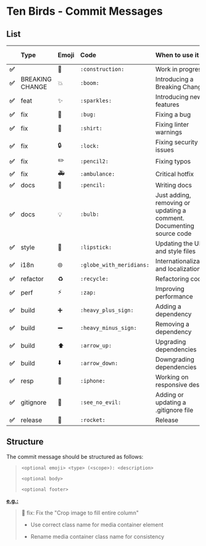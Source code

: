 # Ten Birds - Commit Messages



## List


|                        | Type            | Emoji                  | Code                     | When to use it                                               | Semantic versioning |
| ---------------------- | :-------------- | :--------------------- | :----------------------- | :----------------------------------------------------------- | ------------------- |
| **:white_check_mark:** |                 | :construction:         | `:construction:`         | Work in progress.                                            |                     |
| **:white_check_mark:** | BREAKING CHANGE | :boom:                 | `:boom:`                 | Introducing a Breaking Change                                | major               |
| **:white_check_mark:** | feat            | :sparkles:             | `:sparkles:`             | Introducing new features                                     | minor               |
| **:white_check_mark:** | fix             | :bug:                  | `:bug:`                  | Fixing a bug                                                 | patch               |
| **:white_check_mark:** | fix             | :shirt:                | `:shirt:`                | Fixing linter warnings                                       | patch               |
| **:white_check_mark:** | fix             | :lock:                 | `:lock:`                 | Fixing security issues                                       | patch               |
| **:white_check_mark:** | fix             | :pencil2:              | `:pencil2:`              | Fixing typos                                                 | patch               |
| **:white_check_mark:** | fix             | :ambulance:            | `:ambulance:`            | Critical hotfix                                              | patch               |
| **:white_check_mark:** | docs            | :pencil:               | `:pencil:`               | Writing docs                                                 |                     |
| **:white_check_mark:** | docs            | :bulb:                 | `:bulb:`                 | Just adding, removing or updating a comment.<br />Documenting source code |                     |
| **:white_check_mark:** | style           | :lipstick:             | `:lipstick:`             | Updating the UI and style files                              | patch               |
| **:white_check_mark:** | i18n            | :globe_with_meridians: | `:globe_with_meridians:` | Internationalization and localization                        | patch               |
| **:white_check_mark:** | refactor        | :recycle:              | `:recycle:`              | Refactoring code                                             |                     |
| **:white_check_mark:** | perf            | :zap:                  | `:zap:`                  | Improving performance                                        |                     |
| **:white_check_mark:** | build           | :heavy_plus_sign:      | `:heavy_plus_sign:`      | Adding a dependency                                          |                     |
| **:white_check_mark:** | build           | **:heavy_minus_sign:** | `:heavy_minus_sign:`     | Removing a dependency                                        |                     |
| **:white_check_mark:** | build           | :arrow_up:             | `:arrow_up:`             | Upgrading dependencies                                       |                     |
| **:white_check_mark:** | build           | :arrow_down:           | `:arrow_down:`           | Downgrading dependencies                                     |                     |
| **:white_check_mark:** | resp            | :iphone:               | `:iphone:`               | Working on responsive design                                 | patch               |
| **:white_check_mark:** | gitignore       | :see_no_evil:          | `:see_no_evil:`          | Adding or updating a .gitignore file                         |                     |
| **:white_check_mark:** | release         | :rocket:               | `:rocket:`               | Release                                                      |                     |



## Structure

The commit message should be structured as follows:

> ```
> <optional emoji> <type> (<scope>): <description>
> 
> <optional body>
> 
> <optional footer>
> ```
>

<u>**e.g.:**</u>

> :bug: fix: Fix the "Crop image to fill entire column"
>
> * Use correct class name for media container element
>
> * Rename media container class name for consistency
